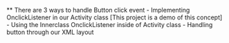 ** There are 3 ways to handle Button click event
	- Implementing OnclickListener in our Activity class [This project is a demo of this concept]
	- Using the Innerclass OnclickListener inside of Activity class
	- Handling button through our XML layout